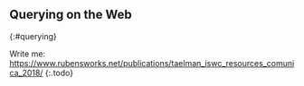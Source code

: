 ## Querying on the Web
{:#querying}

Write me: https://www.rubensworks.net/publications/taelman_iswc_resources_comunica_2018/
{:.todo}
